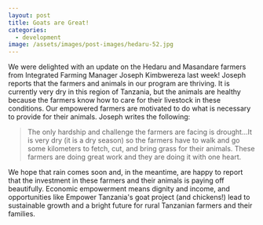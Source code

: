 ```yaml
---
layout: post
title: Goats are Great!
categories:
  - development
image: /assets/images/post-images/hedaru-52.jpg
---
```


We were delighted with an update on the Hedaru and Masandare farmers from Integrated Farming Manager Joseph Kimbwereza last week! Joseph reports that the farmers and animals in our program are thriving. It is currently very dry in this region of Tanzania, but the animals are healthy because the farmers know how to care for their livestock in these conditions. Our empowered farmers are motivated to do what is necessary to provide for their animals. Joseph writes the following:

> The only hardship and challenge the farmers are facing is drought...It is very dry (it is a dry season) so the farmers have to walk and go some kilometers to fetch, cut, and bring grass for their animals. These farmers are doing great work and they are doing it with one heart.

We hope that rain comes soon and, in the meantime, are happy to report that the investment in these farmers and their animals is paying off beautifully. Economic empowerment means dignity and income, and opportunities like Empower Tanzania's goat project (and chickens!) lead to sustainable growth and a bright future for rural Tanzanian farmers and their families.